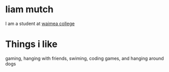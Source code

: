 # liam mutch

I am a student at [waimea college](https://waimea.school.nz)

# Things i like

gaming, hanging with friends, swiming, coding games, and hanging around dogs
